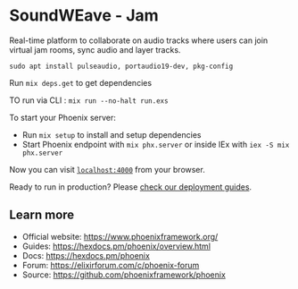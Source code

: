 # SoundWEave - Jam

Real-time platform to collaborate on audio tracks where users can join virtual jam rooms, sync audio and layer tracks.

`sudo apt install pulseaudio, portaudio19-dev, pkg-config` 

Run `mix deps.get` to get dependencies 

TO run via CLI : `mix run --no-halt run.exs`

To start your Phoenix server:

  * Run `mix setup` to install and setup dependencies
  * Start Phoenix endpoint with `mix phx.server` or inside IEx with `iex -S mix phx.server`

Now you can visit [`localhost:4000`](http://localhost:4000) from your browser.

Ready to run in production? Please [check our deployment guides](https://hexdocs.pm/phoenix/deployment.html).

## Learn more

  * Official website: https://www.phoenixframework.org/
  * Guides: https://hexdocs.pm/phoenix/overview.html
  * Docs: https://hexdocs.pm/phoenix
  * Forum: https://elixirforum.com/c/phoenix-forum
  * Source: https://github.com/phoenixframework/phoenix
